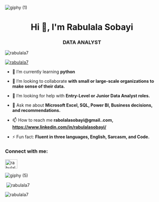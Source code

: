 ![giphy (1)](https://github.com/user-attachments/assets/705ca5b5-5b63-40ce-81d4-144da9739658)

<h1 align="center">Hi 👋, I'm Rabulala Sobayi</h1>
<h3 align="center">DATA ANALYST</h3>

<p align="left"> <img src="https://komarev.com/ghpvc/?username=rabulala7&label=Profile%20views&color=0e75b6&style=flat" alt="rabulala7" /> </p>

<p align="left"> <a href="https://github.com/ryo-ma/github-profile-trophy"><img src="https://github-profile-trophy.vercel.app/?username=rabulala7" alt="rabulala7" /></a> </p>

- 🌱 I’m currently learning **python**

- 👯 I’m looking to collaborate **with small or large-scale organizations to make sense of their data.** 

- 🤝 I’m looking for help with **Entry-Level or Junior Data Analyst roles.**

- 💬 Ask me about **Microsoft Excel, SQL, Power BI, Business decisions, and recommendations.**

- 📫 How to reach me **rabolalasobayi@gmail..com, https://www.linkedin.com/in/rabulalasobayi/**

- ⚡ Fun fact: **Fluent in three languages, English, Sarcasm, and Code.**

<h3 align="left">Connect with me:</h3>
<p align="left">
<a href="https://linkedin.com/in/rabulala sobayi" target="blank"><img align="center" src="https://raw.githubusercontent.com/rahuldkjain/github-profile-readme-generator/master/src/images/icons/Social/linked-in-alt.svg" alt="rabulala sobayi" height="30" width="40" /></a>
</p>








![giphy (5)](https://github.com/user-attachments/assets/cbbb7e8b-1bcd-4375-9a3b-94abab14d58f)




<p>&nbsp;<img align="center" src="https://github-readme-stats.vercel.app/api?username=rabulala7&show_icons=true&locale=en" alt="rabulala7" /></p>

<p><img align="center" src="https://github-readme-streak-stats.herokuapp.com/?user=rabulala7&" alt="rabulala7" /></p>
